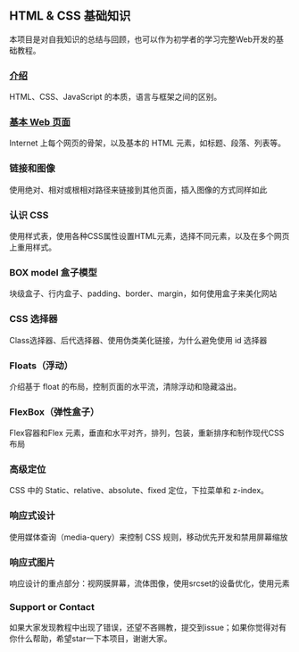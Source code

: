 ## HTML & CSS 基础知识

本项目是对自我知识的总结与回顾，也可以作为初学者的学习完整Web开发的基础教程。

### [介绍](pages/introduction.md)

HTML、CSS、JavaScript 的本质，语言与框架之间的区别。

### [基本 Web 页面](pages/basic-web-pages.md)

Internet 上每个网页的骨架，以及基本的 HTML 元素，如标题、段落、列表等。

### 链接和图像

使用绝对、相对或根相对路径来链接到其他页面，插入图像的方式同样如此

### 认识 CSS

使用样式表，使用各种CSS属性设置HTML元素，选择不同元素，以及在多个网页上重用样式。

### BOX model 盒子模型

块级盒子、行内盒子、padding、border、margin，如何使用盒子来美化网站

### CSS 选择器

Class选择器、后代选择器、使用伪类美化链接，为什么避免使用 id 选择器

### Floats（浮动）

介绍基于 float 的布局，控制页面的水平流，清除浮动和隐藏溢出。

### FlexBox（弹性盒子）

Flex容器和Flex 元素，垂直和水平对齐，排列，包装，重新排序和制作现代CSS布局

### 高级定位

CSS 中的 Static、relative、absolute、fixed 定位，下拉菜单和 z-index。

### 响应式设计

使用媒体查询（media-query）来控制 CSS 规则，移动优先开发和禁用屏幕缩放

### 响应式图片

响应设计的重点部分​​：视网膜屏幕，流体图像，使用srcset的设备优化，使用<picture>元素

### Support or Contact

如果大家发现教程中出现了错误，还望不吝赐教，提交到issue；如果你觉得对有你什么帮助，希望star一下本项目，谢谢大家。
